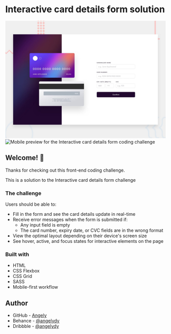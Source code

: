 # Interactive card details form solution

![Design preview for the Interactive card details form coding challenge](./design/desktop-preview.jpg)
![Mobile preview for the Interactive card details form coding challenge](./design/mobile-preview.jpg)


## Welcome! 👋

Thanks for checking out this front-end coding challenge.

This is a solution to the Interactive card details form challenge

### The challenge

Users should be able to:

- Fill in the form and see the card details update in real-time
- Receive error messages when the form is submitted if:
  - Any input field is empty
  - The card number, expiry date, or CVC fields are in the wrong format
- View the optimal layout depending on their device's screen size
- See hover, active, and focus states for interactive elements on the page

### Built with

- HTML
- CSS Flexbox
- CSS Grid
- SASS
- Mobile-first workflow

## Author

- GitHub - [Angely](https://www.github.com/angelydy)
- Behance - [@angelydy](https://www.behance.net/angelydy)
- Dribbble - [@angelydy](https://www.dribbble.com/angelydy)